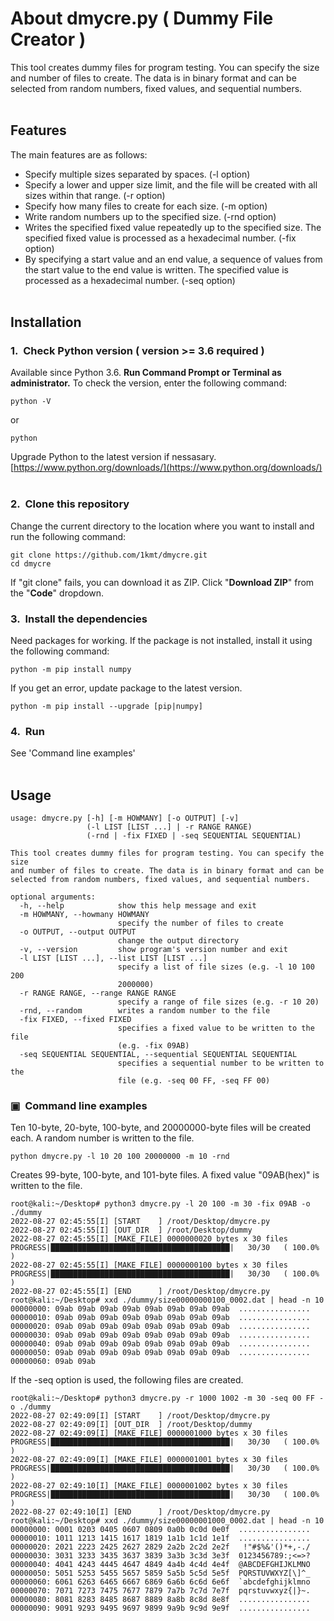 # About dmycre&#46;py ( Dummy File Creator )
This tool creates dummy files for program testing.
You can specify the size and number of files to create.
The data is in binary format and can be selected from random numbers, fixed values, and sequential numbers.  
&nbsp;  
## Features
The main features are as follows:
- Specify multiple sizes separated by spaces. (-l option)
- Specify a lower and upper size limit, and the file will be created with all sizes within that range. (-r option)
- Specify how many files to create for each size. (-m option)
- Write random numbers up to the specified size. (-rnd option)
- Writes the specified fixed value repeatedly up to the specified size. The specified fixed value is processed as a hexadecimal number. (-fix option)
- By specifying a start value and an end value, a sequence of values from the start value to the end value is written. The specified value is processed as a hexadecimal number. (-seq option)
&nbsp;  
&nbsp;  
## Installation
### 1.&nbsp;&nbsp;Check Python version ( version >= 3.6 required )
Available since Python 3.6.
**Run Command Prompt or Terminal as administrator.**
To check the version, enter the following command:
```
python -V
```
or
```
python
```
Upgrade Python to the latest version if nessasary.  
[https://www.python.org/downloads/](https://www.python.org/downloads/)
&nbsp;  
### 2.&nbsp;&nbsp;Clone this repository
Change the current directory to the location where you want to install and run the following command:
```
git clone https://github.com/1kmt/dmycre.git
cd dmycre
```
If "git clone" fails, you can download it as ZIP.
Click "**Download ZIP**" from the "**Code**" dropdown.
&nbsp; 
### 3.&nbsp;&nbsp;Install the dependencies
Need packages for working.
If the package is not installed, install it using the following command:
```
python -m pip install numpy
```
If you get an error, update package to the latest version.
```
python -m pip install --upgrade [pip|numpy]
```
### 4.&nbsp;&nbsp;Run
See 'Command line examples'
&nbsp;  
&nbsp;  
## Usage
```
usage: dmycre.py [-h] [-m HOWMANY] [-o OUTPUT] [-v]
                 (-l LIST [LIST ...] | -r RANGE RANGE)
                 (-rnd | -fix FIXED | -seq SEQUENTIAL SEQUENTIAL)

This tool creates dummy files for program testing. You can specify the size
and number of files to create. The data is in binary format and can be
selected from random numbers, fixed values, and sequential numbers.

optional arguments:
  -h, --help            show this help message and exit
  -m HOWMANY, --howmany HOWMANY
                        specify the number of files to create
  -o OUTPUT, --output OUTPUT
                        change the output directory
  -v, --version         show program's version number and exit
  -l LIST [LIST ...], --list LIST [LIST ...]
                        specify a list of file sizes (e.g. -l 10 100 200
                        2000000)
  -r RANGE RANGE, --range RANGE RANGE
                        specify a range of file sizes (e.g. -r 10 20)
  -rnd, --random        writes a random number to the file
  -fix FIXED, --fixed FIXED
                        specifies a fixed value to be written to the file
                        (e.g. -fix 09AB)
  -seq SEQUENTIAL SEQUENTIAL, --sequential SEQUENTIAL SEQUENTIAL
                        specifies a sequential number to be written to the
                        file (e.g. -seq 00 FF, -seq FF 00)
```
### &#9635;&nbsp;&nbsp;Command line examples
Ten 10-byte, 20-byte, 100-byte, and 20000000-byte files will be created each.
A random number is written to the file.
```
python dmycre.py -l 10 20 100 20000000 -m 10 -rnd
```
Creates 99-byte, 100-byte, and 101-byte files.
A fixed value "09AB(hex)" is written to the file.
```
root@kali:~/Desktop# python3 dmycre.py -l 20 100 -m 30 -fix 09AB -o ./dummy
2022-08-27 02:45:55[I] [START    ] /root/Desktop/dmycre.py
2022-08-27 02:45:55[I] [OUT_DIR  ] /root/Desktop/dummy
2022-08-27 02:45:55[I] [MAKE_FILE] 0000000020 bytes x 30 files
PROGRESS|████████████████████████████████████████|   30/30   ( 100.0% )
2022-08-27 02:45:55[I] [MAKE_FILE] 0000000100 bytes x 30 files
PROGRESS|████████████████████████████████████████|   30/30   ( 100.0% )
2022-08-27 02:45:55[I] [END      ] /root/Desktop/dmycre.py
root@kali:~/Desktop# xxd ./dummy/size00000000100_0002.dat | head -n 10
00000000: 09ab 09ab 09ab 09ab 09ab 09ab 09ab 09ab  ................
00000010: 09ab 09ab 09ab 09ab 09ab 09ab 09ab 09ab  ................
00000020: 09ab 09ab 09ab 09ab 09ab 09ab 09ab 09ab  ................
00000030: 09ab 09ab 09ab 09ab 09ab 09ab 09ab 09ab  ................
00000040: 09ab 09ab 09ab 09ab 09ab 09ab 09ab 09ab  ................
00000050: 09ab 09ab 09ab 09ab 09ab 09ab 09ab 09ab  ................
00000060: 09ab 09ab 
```
If the -seq option is used, the following files are created.
```
root@kali:~/Desktop# python3 dmycre.py -r 1000 1002 -m 30 -seq 00 FF -o ./dummy
2022-08-27 02:49:09[I] [START    ] /root/Desktop/dmycre.py
2022-08-27 02:49:09[I] [OUT_DIR  ] /root/Desktop/dummy
2022-08-27 02:49:09[I] [MAKE_FILE] 0000001000 bytes x 30 files
PROGRESS|████████████████████████████████████████|   30/30   ( 100.0% )
2022-08-27 02:49:09[I] [MAKE_FILE] 0000001001 bytes x 30 files
PROGRESS|████████████████████████████████████████|   30/30   ( 100.0% )
2022-08-27 02:49:10[I] [MAKE_FILE] 0000001002 bytes x 30 files
PROGRESS|████████████████████████████████████████|   30/30   ( 100.0% )
2022-08-27 02:49:10[I] [END      ] /root/Desktop/dmycre.py
root@kali:~/Desktop# xxd ./dummy/size00000001000_0002.dat | head -n 10
00000000: 0001 0203 0405 0607 0809 0a0b 0c0d 0e0f  ................
00000010: 1011 1213 1415 1617 1819 1a1b 1c1d 1e1f  ................
00000020: 2021 2223 2425 2627 2829 2a2b 2c2d 2e2f   !"#$%&'()*+,-./
00000030: 3031 3233 3435 3637 3839 3a3b 3c3d 3e3f  0123456789:;<=>?
00000040: 4041 4243 4445 4647 4849 4a4b 4c4d 4e4f  @ABCDEFGHIJKLMNO
00000050: 5051 5253 5455 5657 5859 5a5b 5c5d 5e5f  PQRSTUVWXYZ[\]^_
00000060: 6061 6263 6465 6667 6869 6a6b 6c6d 6e6f  `abcdefghijklmno
00000070: 7071 7273 7475 7677 7879 7a7b 7c7d 7e7f  pqrstuvwxyz{|}~.
00000080: 8081 8283 8485 8687 8889 8a8b 8c8d 8e8f  ................
00000090: 9091 9293 9495 9697 9899 9a9b 9c9d 9e9f  ................
```
